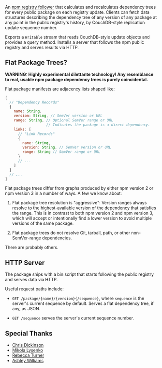 An [npm registry follower][follower] that calculates and recalculates
dependency trees for every public package on each registry update.
Clients can fetch data structures describing the dependency tree of any
version of any package at any point in the public registry's history,
by CouchDB-style replication update sequence number.

[follower]: https://github.com/npm/registry-follower-tutorial

Exports a `Writable` stream that reads CouchDB-style update objects
and provides a query method.  Installs a server that follows the npm
public registry and serves results via HTTP.

## Flat Package Trees?

**WARNING:  Highly experimental dilettante technology!  Any resemblance
to real, usable npm package dependency trees is purely coincidental.**

Flat package manifests are [adjacency lists] shaped like:

```javascript
[
  // "Dependency Records"
  {
    name: String,
    version: String, // SemVer version or URL
    range: String, // Optional SemVer range or URL
                   // Indicates the package is a direct dependency.
    links: [
      // "Link Records"
      {
        name: String,
        version: String, // SemVer version or URL
        range: String // SemVer range or URL
      }
      // ...
    ]
  }
  // ...
]
```

[adjacency lists]: https://en.wikipedia.org/wiki/Adjacency_list

Flat package trees differ from graphs produced by either npm version
2 or npm version 3 in a number of ways.  A few we know about:

1.  Flat package tree resolution is "aggressive":  Version ranges
    always resolve to the highest-available version of the dependency
    that satisfies the range.  This is in contrast to both npm version
    2 and npm version 3, which will accept or intentionally find a
    lower version to avoid multiple versions of the same package.

2.  Flat package trees do not resolve Git, tarball, path, or other
    non-SemVer-range dependencies.

There are probably others.

## HTTP Server

The package ships with a bin script that starts following the public
registry and serves data via HTTP.

Useful request paths include:

- `GET /package/{name}/{version}{/sequence}`, where `sequence` is the
  server's current sequence by default.  Serves a flat dependency tree,
  if any, as JSON.

- `GET /sequence` serves the server's current sequence number.

## Special Thanks

- [Chris Dickinson](https://www.npmjs.com/~chrisdickinson)
- [Mikola Lysenko](https://www.npmjs.com/~mikolalysenko)
- [Rebecca Turner](https://www.npmjs.com/~iarna)
- [Ashley Williams](https://www.npmjs.com/~ag_dubs)
